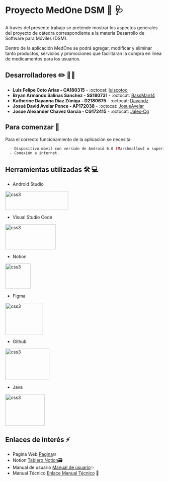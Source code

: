 # Proyecto MedOne DSM 📱 🩺
A través del presente trabajo se pretende mostrar los aspectos generales del proyecto de cátedra correspondiente a la
materia Desarrollo de Software para Móviles (DSM). 

Dentro de la aplicación MedOne se podrá agregar, modificar y eliminar tanto productos, servicios y promociones que facilitaran la compra en línea de medicamentos para los usuarios. 

## Desarrolladores :pencil2: :technologist:
* **Luis Felipe Coto Arias - CA180315** - :octocat: [luiscotoo](https://github.com/luiscotoo)
* **Bryan Armando Salinas Sanchez - SS180731** - :octocat: [BassMan14](https://github.com/BassMan14)
* **Katherine Dayanna Diaz Zúniga - D2180675** - :octocat: [Dayandz](https://github.com/Dayandz)
* **Josué David Avelar Ponce - AP172038** - :octocat: [JosueAvelar](https://github.com/JosueAvelar)
* **Josue Alexander Chavez Garcia - CG172415** - :octocat: [Jalex-Cg](https://github.com/Jalex-Cg)

## Para comenzar 🚨 

Para el correcto funcionamiento de la aplicación se necesita: 

```bash
  - Dispositivo móvil con versión de Android 6.0 (Marshmallow) o superior.
  - Conexión a internet.
```
## Herramientas utilizadas :hammer_and_wrench: :computer:
- Android Studio 
<img src="https://upload.wikimedia.org/wikipedia/commons/thumb/9/92/Android_Studio_Trademark.svg/1280px-Android_Studio_Trademark.svg.png" alt="css3" width="200" height="60"/>

- Visual Studio Code
<img src="https://sobrebits.com/wp-content/uploads/2018/10/Visual-Studio-Code-para-PowerShell.png" alt="css3" width="160" height="80"/>

- Notion 
<img src="https://upload.wikimedia.org/wikipedia/commons/4/45/Notion_app_logo.png?20200221181224" alt="css3" width="80" height="80"/>

- Figma
<img src="https://vectorlogoseek.com/wp-content/uploads/2020/06/figma-vector-logo.png" alt="css3" width="120" height="100"/>

- Github 
<img src="https://logos-marcas.com/wp-content/uploads/2020/11/GitHub-Logo.png" alt="css3" width="140" height="100"/>

- Java 
<img src="https://1000marcas.net/wp-content/uploads/2020/11/Java-logo.png" alt="css3" width="125" height="100"/>

## Enlaces de interés :zap:
* Pagina Web [Pagina](https://nifty-lalande-d9f589.netlify.app)🌐
* Notion [Tablero Notion](https://www.notion.so/8d66fd2dc5264b4fb29d4208a552a88f?v=a44eb700a99d4c87ba0533ba64cbaf41)🗃️
* Manual de usuario [Manual de usuario](https://www.canva.com/design/DAEvFseDvbA/7mUBC2TSOpr_8DoMGZy2Jg/view?utm_content=DAEvFseDvbA&utm_campaign=designshare&utm_medium=link2&utm_source=sharebutton#1)✨
* Manual Técnico [Enlace Manual Técnico](https://www.canva.com/design/DAEvAzRkKxM/0ETV8GJ_IikOAW5mvWK53w/view?utm_content=DAEvAzRkKxM&utm_campaign=designshare&utm_medium=link2&utm_source=sharebutton) 👷

